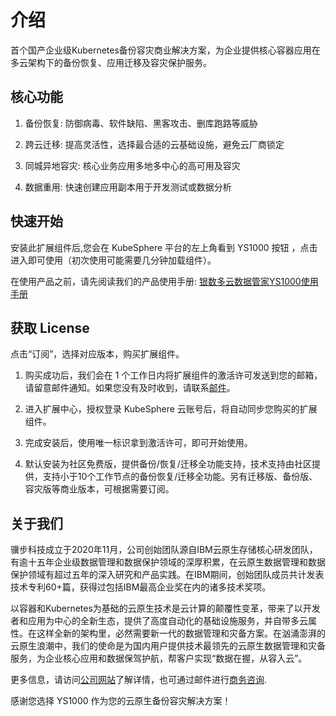 # 介绍

首个国产企业级Kubernetes备份容灾商业解决方案，为企业提供核心容器应用在多云架构下的备份恢复、应用迁移及容灾保护服务。

## 核心功能

1. 备份恢复: 防御病毒、软件缺陷、黑客攻击、删库跑路等威胁

2. 跨云迁移: 提高灵活性，选择最合适的云基础设施，避免云厂商锁定

3. 同城异地容灾: 核心业务应用多地多中心的高可用及容灾

4. 数据重用: 快速创建应用副本用于开发测试或数据分析

## 快速开始

安装此扩展组件后,您会在 KubeSphere 平台的左上角看到 YS1000 按钮 ，点击进入即可使用（初次使用可能需要几分钟加载组件）。

在使用产品之前，请先阅读我们的产品使用手册: [银数多云数据管家YS1000使用手册](https://ks-extension.pek3b.qingstor.com/extensions/ys1000/manual_zh.pdf)

## 获取 License

点击“订阅”，选择对应版本，购买扩展组件。

1. 购买成功后，我们会在 1 个工作日内将扩展组件的激活许可发送到您的邮箱，请留意邮件通知。如果您没有及时收到，请联系[邮件](support@kubesphere.cloud)。

2. 进入扩展中心，授权登录 KubeSphere 云账号后，将自动同步您购买的扩展组件。

3. 完成安装后，使用唯一标识拿到激活许可，即可开始使用。

4. 默认安装为社区免费版，提供备份/恢复/迁移全功能支持，技术支持由社区提供，支持小于10个工作节点的备份恢复/迁移全功能。另有迁移版、备份版、容灾版等商业版本，可根据需要订阅。

## 关于我们

骥步科技成立于2020年11月，公司创始团队源自IBM云原生存储核心研发团队，有逾十五年企业级数据管理和数据保护领域的深厚积累，在云原生数据管理和数据保护领域有超过五年的深入研究和产品实践。在IBM期间，创始团队成员共计发表技术专利60+篇，获得过包括IBM最高企业奖在内的诸多技术奖项。

以容器和Kubernetes为基础的云原生技术是云计算的颠覆性变革，带来了以开发者和应用为中心的全新生态，提供了高度自动化的基础设施服务，并自带多云属性。在这样全新的架构里，必然需要新一代的数据管理和灾备方案。在汹涌澎湃的云原生浪潮中，我们的使命是为国内用户提供技术最领先的云原生数据管理和灾备服务，为企业核心应用和数据保驾护航，帮客户实现“数据在握，从容入云”。

更多信息，请访问[公司网站](https://www.jibudata.com)了解详情，也可通过邮件进行[商务咨询](business@jibudata.com).

感谢您选择 YS1000 作为您的云原生备份容灾解决方案！
